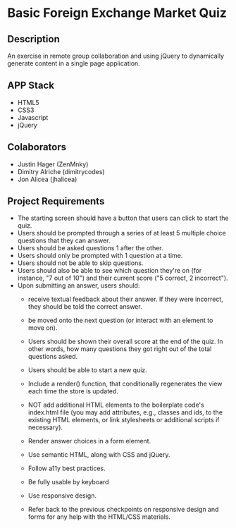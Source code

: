 # Basic Foreign Exchange Market Quiz

## Description
An exercise in remote group collaboration and using jQuery to dynamically generate content in a single page application.

## APP Stack
- HTML5
- CSS3
- Javascript
- jQuery

## Colaborators
- Justin Hager (ZenMnky)
- Dimitry Alriche (dimitrycodes)
- Jon Alicea (jhalicea)

## Project Requirements

- The starting screen should have a button that users can click to start the quiz.
- Users should be prompted through a series of at least 5 multiple choice questions that they can answer.
- Users should be asked questions 1 after the other.
- Users should only be prompted with 1 question at a time.
- Users should not be able to skip questions.
- Users should also be able to see which question they're on (for instance, "7 out of 10") and their current score ("5 correct, 2 incorrect").
- Upon submitting an answer, users should:
    - receive textual feedback about their answer. If they were incorrect, they should be told the correct answer.
    - be moved onto the next question (or interact with an element to move on).
    - Users should be shown their overall score at the end of the quiz. In other words, how many questions they got right out of the total questions asked.
    - Users should be able to start a new quiz.

    - Include a render() function, that conditionally regenerates the view each time the store is updated.
    - NOT add additional HTML elements to the boilerplate code's index.html file (you may add attributes, e.g., classes and ids, to the existing HTML elements, or link stylesheets or additional scripts if necessary).
    - Render answer choices in a form element.
    - Use semantic HTML, along with CSS and jQuery.
    - Follow a11y best practices.
    - Be fully usable by keyboard
    - Use responsive design.
    - Refer back to the previous checkpoints on responsive design and forms for any help with the HTML/CSS materials.


